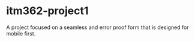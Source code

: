 # itm362-project1
A project focused on a seamless and error proof form that is designed for mobile first.

